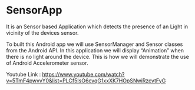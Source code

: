# SensorApp

It is an Sensor based Application which detects the presence of an Light in vicinity of the devices sensor.

To built this Android app we will use SensorManager and Sensor classes from the Android API. In this application we will display “Animation”  when there is no light around the device. This is how we will demonstrate the use of Android Accelerometer sensor.

Youtube Link :
https://www.youtube.com/watch?v=5TmF4pwvvY0&list=PLCf5IsO6cvqG1xxXK7HOpSNwiRzcvtFyG
